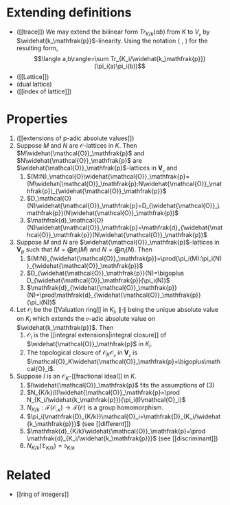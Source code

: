 # Extending definitions
- ([[trace]]) We may extend the bilinear form $Tr_{K/k}(ab)$ from $K$ to $V_\mathfrak{p}$ by $\widehat{k_\mathfrak{p}}$-linearity. Using the notation $\langle \ , \ \rangle$ for the resulting form, $$\langle a,b\rangle=\sum Tr_{K_i/\widehat{k_\mathfrak{p}}}(\pi_i(a)\pi_i(b))$$
- ([[Lattice]])
- (dual lattice)
- ([[index of lattice]])

# Properties
1. ([[extensions of p-adic absolute values]])
2. Suppose $M$ and $N$ are $\mathcal{O}$-lattices in $K$. Then $M\widehat{\mathcal{O}}_\mathfrak{p}$ and $N\widehat{\mathcal{O}}_\mathfrak{p}$ are $\widehat{\mathcal{O}}_\mathfrak{p}$-lattices in $\mathbf{V}_\mathfrak{p}$ and
	1. $(M:N)_\mathcal{O}\widehat{\mathcal{O}}_\mathfrak{p}=(M\widehat{\mathcal{O}}_\mathfrak{p}:N\widehat{\mathcal{O}}_\mathfrak{p})_{\widehat{\mathcal{O}}_\mathfrak{p}}$
	2. $D_\mathcal{O}(N)\widehat{\mathcal{O}}_\mathfrak{p}=D_{\widehat{\mathcal{O}}_\mathfrak{p}}(N\widehat{\mathcal{O}}_\mathfrak{p})$
	3. $\mathfrak{d}_\mathcal{O}(N)\widehat{\mathcal{O}}_\mathfrak{p}=\mathfrak{d}_{\widehat{\mathcal{O}}_\mathfrak{p}}(N\widehat{\mathcal{O}}_\mathfrak{p})$
3. Suppose $M$ and $N$ are $\widehat{\mathcal{O}}_\mathfrak{p}$-lattices in $\mathbf{V}_p$ such that $M=\bigoplus\pi_i(M)$ and $N=\bigoplus\pi_i(N)$. Then
	1. $(M:N)_{\widehat{\mathcal{O}}_\mathfrak{p}}=\prod(\pi_i(M):\pi_i(N))_{\widehat{\mathcal{O}}_\mathfrak{p}}$
	2. $D_{\widehat{\mathcal{O}}_\mathfrak{p}}(N)=\bigoplus D_{\widehat{\mathcal{O}}_\mathfrak{p}}(\pi_i(N))$
	3. $\mathfrak{d}_{\widehat{\mathcal{O}}_\mathfrak{p}}(N)=\prod\mathfrak{d}_{\widehat{\mathcal{O}}_\mathfrak{p}}(\pi_i(N))$
4. Let $\mathcal{O}_i$ be the [[Valuation ring]] in $K_i$, $\|\cdot\|$ being the unique absolute value on $K_i$ which extends the $\mathfrak{p}$-adic absolute value on $\widehat{k_\mathfrak{p}}$. Then
	1. $\mathcal{O}_i$ is the [[integral extensions|integral closure]] of $\widehat{\mathcal{O}}_\mathfrak{p}$ in $K_i$.
	2. The topological closure of $\mathcal{O}_K\mathcal{O}_\mathfrak{p}$ in $\mathbf{V}_\mathfrak{p}$ is $\mathcal{O}_K\widehat{\mathcal{O}}_\mathfrak{p}=\bigoplus\mathcal{O}_i$.
5. Suppose $I$ is an $\mathcal{O}_K$-[[fractional ideal]] in $K$.
	1. $I\widehat{\mathcal{O}}_\mathfrak{p}$ fits the assumptions of (3)
	2. $N_{K/k}(I)\widehat{\mathcal{O}}_\mathfrak{p}=\prod N_{K_i/\widehat{k_\mathfrak{p}}}(\pi_i(I)\mathcal{O}_i)$
	3. $N_{K/k}:\mathcal{F}(\mathcal{O_K})\to\mathcal{F}(\mathcal{O})$ is a group homomorphism.
	4. $\pi_i(\mathfrak{D}_{K/k})\mathcal{O}_i=\mathfrak{D}_{K_i/\widehat{k_\mathfrak{p}}}$ (see [[different]])
	5. $\mathfrak{d}_{K/k}\widehat{\mathcal{O}}_\mathfrak{p}=\prod \mathfrak{d}_{K_i/\widehat{k_\mathfrak{p}}}$ (see [[discriminant]]) 
	6. $N_{K/k}(\mathfrak{D}_{K/k})=\mathfrak{d}_{K/k}$

# Related
- [[ring of integers]]